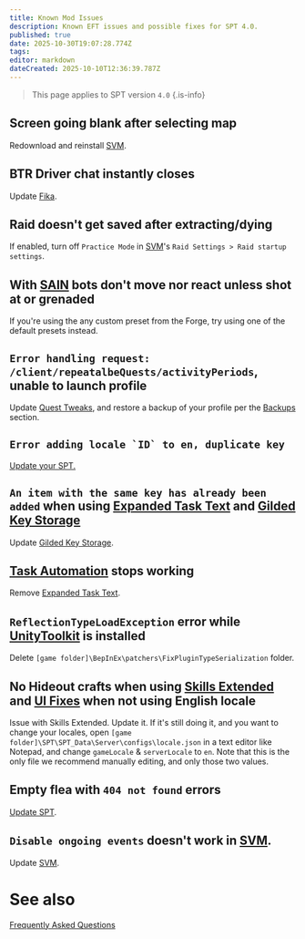 ```yaml
---
title: Known Mod Issues
description: Known EFT issues and possible fixes for SPT 4.0.
published: true
date: 2025-10-30T19:07:28.774Z
tags: 
editor: markdown
dateCreated: 2025-10-10T12:36:39.787Z
---
```


> This page applies to SPT version `4.0`
{.is-info}


## Screen going blank after selecting map
Redownload and reinstall [SVM](https://forge.sp-tarkov.com/mod/236/server-value-modifier-svm).

## BTR Driver chat instantly closes
Update [Fika](https://forge.sp-tarkov.com/mod/2326/project-fika).

## Raid doesn't get saved after extracting/dying
If enabled, turn off `Practice Mode` in [SVM](<https://forge.sp-tarkov.com/mod/236/server-value-modifier-svm>)'s `Raid Settings > Raid startup settings`.


## With [SAIN](<https://forge.sp-tarkov.com/mod/791/sain-solarints-ai-modifications-full-ai-combat-system-replacement>) bots don't move nor react unless shot at or grenaded 
If you're using the any custom preset from the Forge, try using one of the default presets instead.

## `Error handling request: /client/repeatalbeQuests/activityPeriods`, unable to launch profile
Update [Quest Tweaks](<https://forge.sp-tarkov.com/mod/1537/sgtlaggys-quest-tweaks>), and restore a backup of your profile per the [Backups](<https://wiki.sp-tarkov.com/Profiles#backups>) section.

## ``Error adding locale `ID` to en, duplicate key``
[Update your SPT.](/Updating_SPT)

## `An item with the same key has already been added` when using [Expanded Task Text](<https://forge.sp-tarkov.com/mod/2389/expanded-task-text>) and [Gilded Key Storage](<https://forge.sp-tarkov.com/mod/865/gilded-key-storage>)
Update [Gilded Key Storage](<https://forge.sp-tarkov.com/mod/865/gilded-key-storage>).

## [Task Automation](<https://forge.sp-tarkov.com/mod/2238/task-automation>) stops working
Remove [Expanded Task Text](<https://forge.sp-tarkov.com/mod/2389/expanded-task-text>).

## `ReflectionTypeLoadException` error while [UnityToolkit](<https://forge.sp-tarkov.com/mod/1426/unitytoolkit>) is installed
Delete `[game folder]\BepInEx\patchers\FixPluginTypeSerialization` folder.

## No Hideout crafts when using [Skills Extended](<https://forge.sp-tarkov.com/mod/2383/skills-extended>) and [UI Fixes](<https://forge.sp-tarkov.com/mod/1342/ui-fixes>) when not using English locale
Issue with Skills Extended. Update it. If it's still doing it, and you want to change your locales, open `[game folder]\SPT\SPT_Data\Server\configs\locale.json` in a text editor like Notepad, and change `gameLocale` & `serverLocale` to `en`. Note that this is the only file we recommend manually editing, and only those two values.

## Empty flea with `404 not found` errors
[Update SPT](<https://wiki.sp-tarkov.com/Updating_SPT>).

## `Disable ongoing events` doesn't work in [SVM](<https://forge.sp-tarkov.com/mod/236/server-value-modifier-svm>).
Update [SVM](<https://forge.sp-tarkov.com/mod/236/server-value-modifier-svm>).






# See also
[Frequently Asked Questions](/FAQs_40)